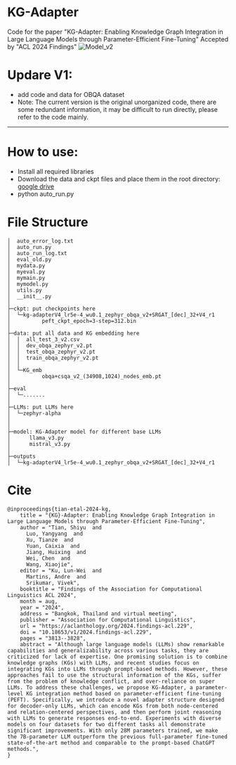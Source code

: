 # KG-Adapter
Code for the paper "KG-Adapter: Enabling Knowledge Graph Integration in Large Language Models through Parameter-Efficient Fine-Tuning"
Accepted by "ACL 2024 Findings"
![Model_v2](https://github.com/Ogmx/KG-Adapter/assets/37243586/daf63dc3-5c7c-431d-9187-e71892cbd325)

# Updare V1:
* add code and data for OBQA dataset
* Note: The current version is the original unorganized code, there are some redundant information, it may be difficult to run directly, please refer to the code mainly.
  
---

# How to use:
* Install all required libraries
* Download the data and ckpt files and place them in the root directory: [google drive](https://drive.google.com/drive/folders/15MNxrVev-2YXd6BYv_ngpe-729gq5wmX?usp=drive_link)
* python auto_run.py

# File Structure
```
│  auto_error_log.txt
│  auto_run.py
│  auto_run_log.txt
│  eval_old.py
│  mydata.py
│  myeval.py
│  mymain.py
│  mymodel.py
│  utils.py
│  __init__.py
│  
├─ckpt: put checkpoints here
│  └─kg-adapterV4_lr5e-4_wu0.1_zephyr_obqa_v2+SRGAT_[dec]_32+V4_r1
│          peft_ckpt_epoch=3-step=312.bin
│          
├─data: put all data and KG embedding here
│  │  all_test_3_v2.csv
│  │  dev_obqa_zephyr_v2.pt
│  │  test_obqa_zephyr_v2.pt
│  │  train_obqa_zephyr_v2.pt
│  │  
│  └─KG_emb
│          obqa+csqa_v2_(34908,1024)_nodes_emb.pt
│          
├─eval
│  └─.......
│          
├─LLMs: put LLMs here
│  └─zephyr-alpha
│
│
├─model: KG-Adapter model for different base LLMs
│      llama_v3.py
│      mistral_v3.py
│      
├─outputs
│  └─kg-adapterV4_lr5e-4_wu0.1_zephyr_obqa_v2+SRGAT_[dec]_32+V4_r1
```

# Cite
```
@inproceedings{tian-etal-2024-kg,
    title = "{KG}-Adapter: Enabling Knowledge Graph Integration in Large Language Models through Parameter-Efficient Fine-Tuning",
    author = "Tian, Shiyu  and
      Luo, Yangyang  and
      Xu, Tianze  and
      Yuan, Caixia  and
      Jiang, Huixing  and
      Wei, Chen  and
      Wang, Xiaojie",
    editor = "Ku, Lun-Wei  and
      Martins, Andre  and
      Srikumar, Vivek",
    booktitle = "Findings of the Association for Computational Linguistics ACL 2024",
    month = aug,
    year = "2024",
    address = "Bangkok, Thailand and virtual meeting",
    publisher = "Association for Computational Linguistics",
    url = "https://aclanthology.org/2024.findings-acl.229",
    doi = "10.18653/v1/2024.findings-acl.229",
    pages = "3813--3828",
    abstract = "Although large language models (LLMs) show remarkable capabilities and generalizability across various tasks, they are criticized for lack of expertise. One promising solution is to combine knowledge graphs (KGs) with LLMs, and recent studies focus on integrating KGs into LLMs through prompt-based methods. However, these approaches fail to use the structural information of the KGs, suffer from the problem of knowledge conflict, and over-reliance on super LLMs. To address these challenges, we propose KG-Adapter, a parameter-level KG integration method based on parameter-efficient fine-tuning (PEFT). Specifically, we introduce a novel adapter structure designed for decoder-only LLMs, which can encode KGs from both node-centered and relation-centered perspectives, and then perform joint reasoning with LLMs to generate responses end-to-end. Experiments with diverse models on four datasets for two different tasks all demonstrate significant improvements. With only 28M parameters trained, we make the 7B-parameter LLM outperform the previous full-parameter fine-tuned state-of-the-art method and comparable to the prompt-based ChatGPT methods.",
}
```
